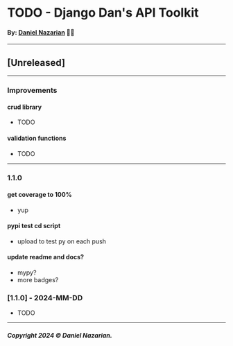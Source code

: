 # TODO - Django Dan's API Toolkit
#### By: [Daniel Nazarian](https://danielnazarian) 🐧👹

-------------------------------------------------------
## [Unreleased]
----
### Improvements

#### crud library
- TODO


#### validation functions
- TODO


-----
### 1.1.0



#### get coverage to 100%
- yup



#### pypi test cd script
- upload to test py on each push



#### update readme and docs?
- mypy?
- more badges?


### [1.1.0] - 2024-MM-DD
- TODO

-------------------------------------------------------

##### Copyright 2024 © Daniel Nazarian.
